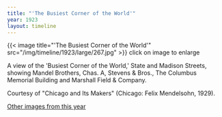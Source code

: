 ```yaml
---
title: "'The Busiest Corner of the World'"
year: 1923
layout: timeline
---
```


{{< image title="'The Busiest Corner of the World'" src="/img/timeline/1923/large/267.jpg" >}}
click on image to enlarge

A view of the 'Busiest Corner of the World,' State and Madison Streets, showing Mandel Brothers, Chas. A, Stevens & Bros., The Columbus Memorial Building and Marshall Field & Company. 

Courtesy of "Chicago and Its Makers" (Chicago: Felix Mendelsohn, 1929). 

[Other images from this year](/historical/timeline/1923)